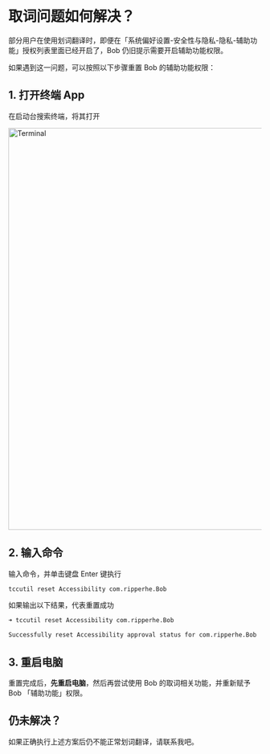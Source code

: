 # 取词问题如何解决？

部分用户在使用划词翻译时，即便在「系统偏好设置-安全性与隐私-隐私-辅助功能」授权列表里面已经开启了，Bob 仍旧提示需要开启辅助功能权限。

如果遇到这一问题，可以按照以下步骤重置 Bob 的辅助功能权限：

## 1. 打开终端 App

在启动台搜索终端，将其打开

<img src="https://gh.wwang.de/ripperhe/oss/master/2021/0825/Xnip2021-08-25_16-39-22.png" alt="Terminal" width=800 />

## 2. 输入命令

输入命令，并单击键盘 Enter 键执行

```bash
tccutil reset Accessibility com.ripperhe.Bob
```

如果输出以下结果，代表重置成功

``` bash
➜ tccutil reset Accessibility com.ripperhe.Bob

Successfully reset Accessibility approval status for com.ripperhe.Bob
```

## 3. 重启电脑

重置完成后，**先重启电脑**，然后再尝试使用 Bob 的取词相关功能，并重新赋予 Bob 「辅助功能」权限。

## 仍未解决？

如果正确执行上述方案后仍不能正常划词翻译，请联系我吧。






